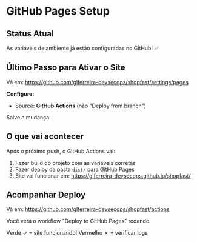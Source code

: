 # GitHub Pages Setup

## Status Atual

As variáveis de ambiente já estão configuradas no GitHub! ✅

## Último Passo para Ativar o Site

Vá em: https://github.com/glferreira-devsecops/shopfast/settings/pages

**Configure:**
- Source: **GitHub Actions** (não "Deploy from branch")

Salve a mudança.

## O que vai acontecer

Após o próximo push, o GitHub Actions vai:
1. Fazer build do projeto com as variáveis corretas
2. Fazer deploy da pasta `dist/` para GitHub Pages
3. Site vai funcionar em: https://glferreira-devsecops.github.io/shopfast/

## Acompanhar Deploy

Vá em: https://github.com/glferreira-devsecops/shopfast/actions

Você verá o workflow "Deploy to GitHub Pages" rodando.

Verde ✓ = site funcionando!
Vermelho ✗ = verificar logs
